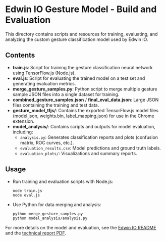 # Edwin IO Gesture Model - Build and Evaluation

This directory contains scripts and resources for training, evaluating, and analyzing the custom gesture classification model used by Edwin IO.

## Contents

- **train.js**: Script for training the gesture classification neural network using TensorFlow.js (Node.js).
- **eval.js**: Script for evaluating the trained model on a test set and generating evaluation metrics.
- **merge_gesture_samples.py**: Python script to merge multiple gesture sample JSON files into a single dataset for training.
- **combined_gesture_samples.json** / **final_eval_data.json**: Large JSON files containing the training and test data.
- **gesture_model_tfjs/**: Contains the exported TensorFlow.js model files (model.json, weights.bin, label_mapping.json) for use in the Chrome extension.
- **model_analysis/**: Contains scripts and outputs for model evaluation, including:
  - `analysis.py`: Generates classification reports and plots (confusion matrix, ROC curves, etc.).
  - `evaluation_results.csv`: Model predictions and ground truth labels.
  - `evaluation_plots/`: Visualizations and summary reports.

## Usage

- Run training and evaluation scripts with Node.js:
  ```
  node train.js
  node eval.js
  ```
- Use Python for data merging and analysis:
  ```
  python merge_gesture_samples.py
  python model_analysis/analysis.py
  ```

For more details on the model and evaluation, see the [Edwin IO README](../../README.md) and the [technical report PDF](../../Edwin_IO_Custom_Gesture_Model_Report.pdf).